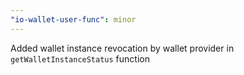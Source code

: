 ```yaml
---
"io-wallet-user-func": minor
---
```


Added wallet instance revocation by wallet provider in `getWalletInstanceStatus` function
